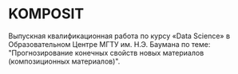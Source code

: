 # KOMPOSIT
Выпускная квалификационная работа по курсу «Data Science»  в Образовательном Центре МГТУ им. Н.Э. Баумана по теме:  "Прогнозирование конечных свойств новых материалов (композиционных материалов)".
